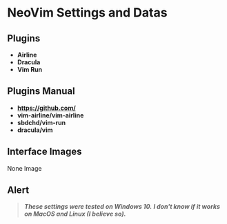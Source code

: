 # NeoVim Settings and Datas

## Plugins
* **Airline** 
* **Dracula**
* **Vim Run**

## Plugins Manual
* **https://github.com/**
* **vim-airline/vim-airline**
* **sbdchd/vim-run**
* **dracula/vim**

## Interface Images
None Image

## Alert

> ***These settings were tested on Windows 10.***
> ***I don't know if it works on MacOS and Linux (I believe so).***

